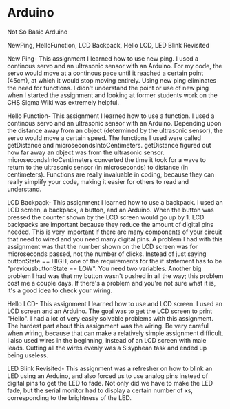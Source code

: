 # Arduino

Not So Basic Arduino 

NewPing, HelloFunction, LCD Backpack, Hello LCD, LED Blink Revisited


New Ping- This assignment I learned how to use new ping. I used a continous servo and an ultrasonic sensor with an Arduino. For my code, the servo would move at a continous pace until it reached a certain point (45cm), at which it would stop moving entirely. Using new ping eliminates the need for functions. I didn't understand the point or use of new ping when I started the assignment and looking at former students work on the CHS Sigma Wiki was extremely helpful. 

Hello Function- This assignment I learned how to use a function. I used a continous servo and an ultrasonic sensor with an Arduino. Depending upon the distance away from an object (determined by the ultrasonic sensor), the servo would move a certain speed. The functions I used were called getDistance and microsecondsIntoCentimeters. getDistance figured out how far away an object was from the ultrasonic sensor. microsecondsIntoCentimeters converted the time it took for a wave to return to the ultrasonic sensor (in microseconds) to distance (in centimeters). Functions are really invaluable in coding, because they can really simplify your code, making it easier for others to read and understand. 

LCD Backpack- This assignment I learned how to use a backpack. I used an LCD screen, a backpack, a button, and an Arduino. When the button was pressed the counter shown by the LCD screen would go up by 1. LCD backpacks are important because they reduce the amount of digital pins needed. This is very important if there are many components of your circuit that need to wired and you need many digital pins. A problem I had with this assignment was that the number shown on the LCD screen was for microseconds passed, not the number of clicks. Instead of just saying buttonState == HIGH, one of the requirements for the if statement has to be "previousbuttonState == LOW". You need two variables. Another big problem I had was that my button wasn't pushed in all the way; this problem cost me a couple days. If there's a problem and you're not sure what it is, it's a good idea to check your wiring. 

Hello LCD- This assignment I learned how to use and LCD screen. I used an LCD screen and an Arduino. The goal was to get the LCD screen to print "Hello". I had a lot of very easily solvable problems with this assignment. The hardest part about this assignment was the wiring. Be very careful when wiring, because that can make a relatively simple assignment difficult. I also used wires in the beginning, instead of an LCD screen with male leads. Cutting all the wires evenly was a Sisyphean task and ended up being useless. 

LED Blink Revisited- This assignment was a refresher on how to blink an LED using an Arduino, and also forced us to use analog pins instead of digital pins to get the LED to fade. Not only did we have to make the LED fade, but the serial monitor had to display a certain number of xs, corresponding to the brightness of the LED.
